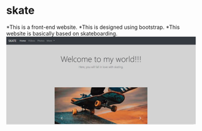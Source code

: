 # skate
*This is a front-end website.
*This is designed using bootstrap.
*This website is basically based on skateboarding.
![Test Image 1](image/img-1.jpg)

